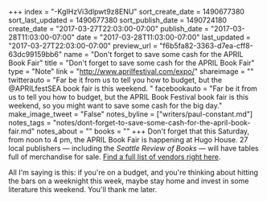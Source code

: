 +++
index = "-KgIHzVi3dlpwt9z8ENU"
sort_create_date = 1490677380
sort_last_updated = 1490677380
sort_publish_date = 1490724180
create_date = "2017-03-27T22:03:00-07:00"
publish_date = "2017-03-28T11:03:00-07:00"
date = "2017-03-28T11:03:00-07:00"
last_updated = "2017-03-27T22:03:00-07:00"
preview_url = "f6b5fa82-3363-d7ea-cff8-63dc99159bb6"
name = "Don't forget to save some cash for the APRIL Book Fair"
title = "Don't forget to save some cash for the APRIL Book Fair"
type = "Note"
link = "http://www.aprilfestival.com/expo/"
shareimage = ""
twitterauto = "Far be it from us to tell you how to budget, but the @APRILfestSEA book fair is this weekend. "
facebookauto = "Far be it from us to tell you how to budget, but the APRIL Book Festival book fair is this weekend, so you might want to save some cash for the big day."
make_image_tweet = "False"
notes_byline = ["writers/paul-constant.md"]
notes_tags = "notes/dont-forget-to-save-some-cash-for-the-april-book-fair.md"
notes_about = ""
books = ""
+++
Don't forget that this Saturday, from noon to 4 pm, the APRIL Book Fair is happening at Hugo House. 27 local publishers — including the *Seattle Review of Books* — will have tables full of merchandise for sale. [Find a full list of vendors right here](http://www.aprilfestival.com/expo/).

All I'm saying is this: if you're on a budget, and you're thinking about hitting the bars on a weeknight this week, maybe stay home and invest in some literature this weekend. You'll thank me later.
